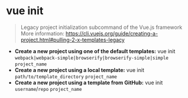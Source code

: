 # vue init
> Legacy project initialization subcommand of the Vue.js framework
> More information: <https://cli.vuejs.org/guide/creating-a-project.html#pulling-2-x-templates-legacy>
- **Create a new project using one of the default templates:**
vue init `webpack|webpack-simple|browserify|browserify-simple|simple` `project_name`
- **Create a new project using a local template:**
vue init `path/to/template_directory` `project_name`
- **Create a new project using a template from GitHub:**
vue init `username`/`repo` `project_name`
